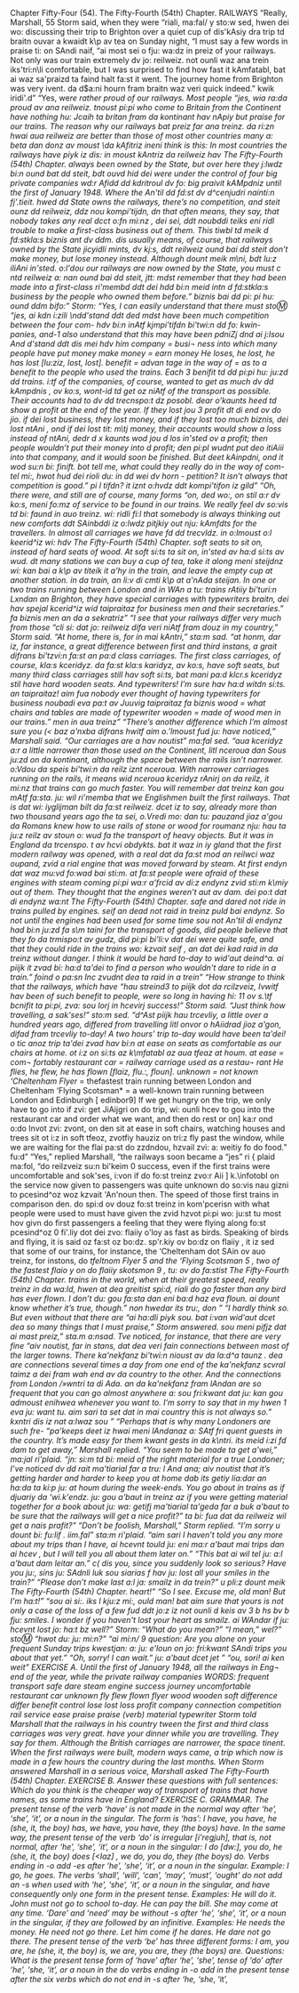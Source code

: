 Chapter Fifty-Four (54). 
The Fifty-Fourth (54th) Chapter. 
RAILWAYS 
“Really, Marshall, 55 Storm said, when they were 
“riali, ma:fal/ y sto:w sed, hwen dei wo: 
discussing their trip to Brighton over a quiet cup of 
dis'kAsiy dra trip td braitn ouvar a kwaidt k\p av 
tea on Sunday night, “I must say a few words in praise 
ti: on SAndi naif, “ai most sei o fju: wa:dz in preiz 
of your railways. Not only was our train extremely 
dv jo: reilweiz. not ounli waz ana trein iks'tri:n\li 
comfortable, but I was surprised to find how fast it 
kAmfatabl, bat ai waz sa'praizd ta faind halt fa:st it 
went. The journey home from Brighton was very 
ivent. da d$a:ni hourn fram braitn waz veri 
quick indeed.” 
kwik iridi'.d” 
“Yes, we*re rather proud of our railways. Most people 
“jes, wia ra:da proud av ana reilweiz. tnoust pi:pi 
who come to Britain from the Continent have nothing 
hu: Jcaih ta britan fram da kontinant hav nApiy 
but praise for our trains. The reason why our railways 
bat preiz far ana treinz. da ri:zn hwai aua reilweiz 
are better than those of most other countries many 
a: beta dan donz av moust \da kAfitriz ineni 
think is this: In most countries the railways have 
piyk iz dis: in moust kAntriz da reilweiz hav 
The Fifty-Fourth (54th) Chapter. 
always been owned by the State, but over here they 
j:lwdz bi:n ound bat dd steit, bdt ouvd hid dei 
were under the control of four big private companies 
wd:r Afidd dd kdritroul dv fo: big praivit kAMpdniz 
until the first of January 1948. Where the 
An'til dd fd:st dv d^cenjudri nainti:n fj'.tieit. hwed dd 
State owns the railways, there’s no competition, and 
steit ounz dd reilweiz, ddz nou kompi'tijdn, dn 
that often means, they say, that nobody takes any real 
dcct o:fn mi:nz , dei sei, ddt noubddi teiks eni ridl 
trouble to make a first-class business out of them. This 
tiwbl td meik d fd:stkla:s biznis ant dv ddm. dis 
usually means, of course, that railways owned by the State 
jicyidli mints, dv kj:s, ddt reilweiz ound bai dd steit 
don’t make money, but lose money instead. Although 
dount meik m\ni, bdt lu:z iliAni in'sted. o:l'dou 
our railways are now owned by the State, you must 
c ntd reilweiz a: nan ound bai dd steit, jtt: mdst 
remember that they had been made into a first-class 
ri'membd ddt dei hdd bi:n meid intn d fd:stkla:s 
business by the people who owned them before.” 
biznis bai dd pi: pi hu: ound ddm bifo:” 
Storm: “Yes, I can easily understand that there must 
sto:m: “jes, ai kdn i:zili \ndd'stand ddt ded mdst 
have been much competition between the four com- 
hdv bi:n inAtf kjmpi'tifdn bi'twi:n dd fo: kwin- 
panies, and-1 also understand that this may have been 
pdniZj dnd ai j:Isou And d'stand ddt dis mei hdv him 
company = busi¬ 
ness into which 
many people have 
put money 
make money = 
earn money 
He loses, he lost, 
he has lost [lu:ziz, 
lost, lost]. 
benefit = advan 
tage 
in the way of = 
as to 
a benefit to the people who used the trains. Each 
3 benifit td dd pi:pi hu: ju:zd dd trains. i:tf 
of the companies, of course, wanted to get as much 
dv dd kAmpdnis , ov ko:s, wont-id td get oz niAtf 
of the transport as possible. Their accounts had to 
dv dd trecnspo:t dz posobl. dear o'kaunts heed td 
show a profit at the end of the year. If they lost 
jou 3 profit dt di end ov do jio. if dei lost 
business, they lost money, and if they lost too much 
biznis, dei lost ntAni , ond if dei lost tit: m\tj 
money, their accounts would show a loss instead of 
ntAni, dedr d x kaunts wod jou d los in'sted ov 
a profit; then people wouldn’t put their money into 
d profit; den pi:pl wudnt put deo itiAiii into 
that company, and it would soon be finished. But 
deet kAinpdni, ond it wod su:n bi: finift. bot 
tell me, what could they really do in the way of com- 
tel mi:, hwot hud dei rioli du: in dd wei dv horn - 
petition? It isn’t always that competition is good.” 
pi l tifdn? it iznt o:hvdz ddt kompi'tifon iz gild” 
“Oh, there were, and still are of course, many forms 
“on, ded wo:, on stil a:r dv ko:s, meni fo:mz 
of service to be found in our trains. We really feel 
dv so:vis td bi: faund in auo treinz. wi: ridli fi:l 
that somebody is always thinking out new comforts 
ddt SAinbddi iz o:lwdz pitjkiy out nju: kAmfdts 
for the travellers. In almost all carriages we have 
fd dd trecvldz. in o:lmoust o:l keerid^iz wi: hdv 
The Fifty-Fourth (54th) Chapter. 
soft seats to sit on, instead of hard seats of wood. At 
soft si:ts ta sit on, in'sted av ha:d si:ts av wud. dt 
many stations we can buy a cup of tea, take it along 
meni steijdnz wi: kan bai a k\p av titeik it a'hy 
in the train, and leave the empty cup at another station. 
in da train, an li:v di cmti k\p at a'nAda steijan. 
In one or two trains running between London and 
in WAn a tu: trains rAtiiy bi'turi:n Lxndan an 
Brighton, they have special carriages with typewriters 
braitn, dei hav spejal kcerid^iz wid taipraitaz 
for business men and their secretaries.” 
fa biznis men an da a sekratriz” 
“I see that your railways differ very much from those 
“cli si: dat jo: reilweiz difa veri niAtf fram douz 
in my country,” Storm said. “At home, there is, for 
in mai kAntri,” sta:m sad. “at honm, dar iz, far 
instance, a great difference between first and third 
instans, a grait difrans bi'tzvi:n fa:st an pa:d 
class carriages. The first class carriages, of course, 
kla:s kceridyz. da fa:st kla:s karidyz, av ko:s, 
have soft seats, but many third class carriages still 
hav soft si:ts, bat mani pa:d klcr.s kceridyz stil 
have hard wooden seats. And typewriters! I’m sure 
hav ha:d witdn si:ts. an taipraitaz! aim fua 
nobody ever thought of having typewriters for business 
noubadi eva pa:t av Juuvig taipraitaz fa biznis 
wood = what 
chairs and tables 
are made of 
typewriter 
wooden = made 
of wood 
men in our trains.” 
men in aua treinz” 
“There’s another difference which I’m almost sure you 
(< baz a'nxba difrans hwitf aim o.’lmoust fud ju: 
have noticed,” Marshall said. “Our carriages are a 
hav noutist” ma:fal sed. “aua kceridyz a:r a 
little narrower than those used on the Continent, 
litl nceroua dan Sous ju:zd on da kontinant, 
although the space between the rails isn’t narrower. 
o:Vdou da speis bi'twi:n da reilz iznt nceroua. 
With narrower carriages running on the rails, it means 
wid nceroua kceridyz rAnirj on da reilz, it mi:nz 
that trains can go much faster. You will remember 
dat treinz kan gou mAtf fa:sta. ju: wil ri'memba 
that we Englishmen built the first railways. That is 
dat wi: iyglijman bilt da fa:st reilweiz. dcet iz 
to say, already more than two thousand years ago the 
ta sei, o.Vredi mo: dan tu: pauzand jiaz a'gou da 
Romans knew how to use rails of stone or wood for 
roumanz nju: hau ta ju:z reilz av stoun o: wud fa 
the transport of heavy objects. But it was in England 
da trcenspo. t av hcvi obdykts. bat it waz in iy gland 
that the first modern railway was opened, with a real 
dat da fa:st mod an reilwci waz oupand, zvid a rial 
engine that was moved forward by steam. At first 
endyn dat waz mu:vd fo:wad bai sti:m. at fa:st 
people were afraid of these engines with steam coming 
pi:pi wa:r a'frcid av di:z endynz zvid sti:m k\miy 
out of them. They thought that the engines weren’t 
aut av dam. dei po:t dat di endynz wa:nt 
The Fifty-Fourth (54th) Chapter. 
safe and dared not ride in trains pulled by engines. 
seif an dead not raid in treinz puld bai endynz. 
So not until the engines had been used for some time 
sou not An'til di endynz had bi:n ju:zd fa s\m taini 
for the transport of goods, did people believe that they 
fo da trmispo:t av gudz, did pi:pi bi'li:v dat dei 
were quite safe, and that they could ride in the trains 
wo: kzvait seif , an dat dei kad raid in da treinz 
without danger. I think it would be hard to-day to 
wid'aut deind^a. ai piijk it zvad bi: ha:d ta'dei to 
find a person who wouldn't dare to ride in a train.” 
foind o pa:sn Inc zvudnt dea ta raid in a trein” 
“How strange to think that the railways, which have 
“hau streind3 to piijk dot da rcilzveiz, Ivwitf hav 
been of such benefit to people, were so long in having 
hi: 11 ov s.\tf bcnifit ta pi:pi, zva: sou lorj in hcevirj 
success!” Storm said. “Just think how travelling, a 
sak'ses!” sto:m sed. “d^Ast piijk hau trcevliy, a 
little over a hundred years ago, differed from travelling 
litl onvor o hAiidrad jioz a'gon, difad fram trcevliy 
to-day! A two hours' trip to-day would have been 
ta'dei! o tic anoz trip ta'dei zvad hav bi:n 
at ease on seats as comfortable as our chairs at home. 
ot i:z on si:ts az k\mfatabl az aua tfeaz at houm. 
at ease = com¬ 
fortably 
restaurant car = 
railway carriage 
used as a restau¬ 
rant 
He flies, he flew, 
he has flown 
[flaiz, flu.:, floun]. 
unknown = not 
known 
‘Cheltenham 
Flyer* = thefastest 
train running 
between London 
and Cheltenham 
‘Flying Scotsman* 
= a well-known 
train running 
between London 
and Edinburgh 
[ edinbor9] 
If we get hungry on the trip, we only have to go into 
if zvi: get JiAijgri on do trip, wi: ounli hcev to gou into 
the restaurant car and order what we want, and then 
do rest or on] ka:r ond o:do Invot zvi: zvont, on den 
sit at ease in soft chairs, watching houses and trees 
sit ot i:z in soft tfeoz, zvotfiy hauziz on tri:z 
fly past the window, while we are waiting for the 
flai pa:st do zzdndou, hzvail zvi: a: weitiy fo do 
food.” 
fu:d” 
“Yes,” replied Marshall, “the railways soon became a 
“jes” ri { plaid ma:fol, “do reilzveiz su:n bi'keim 0 
success, even if the first trains were uncomfortable and 
sok'ses, i:von if do fo:st treinz zvo:r Aii ] k.\infotobI on 
the service now given to passengers was quite unknown 
do so:vis nau gizni to pcesind^oz woz kzvait 'An'noun 
then. The speed of those first trains in comparison 
den. do spi:d ov douz fo:st treinz in kom'pcerisn 
with what people were used to must have given the 
zvid hzvot pi:pi wo: ju:st tu most hov givn do 
first passengers a feeling that they were flying along 
fo:st pcesind^oz 0 fi'.liy dot dei zvo: flaiiy o'loy 
as fast as birds. Speaking of birds and flying, it is said 
oz fa:st oz bo:dz. sp'r.kiy ov bo:dz on flaiiy , it iz sed 
that some of our trains, for instance, the ‘Cheltenham 
dot SAin ov auo treinz, for instons, do *tfeltnom 
Flyer 5 and the ‘Flying Scotsman 5 , two of the fastest 
flaio y on do *flaiiy skotsmon 9 , tu: ov do fa:stist 
The Fifty-Fourth (54th) Chapter. 
trains in the world, when at their greatest speed, really 
treinz in da wa:ld, hwen at dea greitist spi:d, riali 
do go faster than any bird has ever flown. I don’t 
du: gou fa:sta dan eni ba:d haz eva floun. ai dount 
know whether it’s true, though.” 
non hwedar its tru:, don ” 
“I hardly think so. But even without that there are 
“ai ha:dli piyk sou. bat i:van wid'aut dcet dea 
so many things that I must praise,” Storm answered. 
sou meni pifjz dat ai mast preiz,” sta.m a:nsad. 
*Tve noticed, for instance, that there are very fine 
“aiv noutist, far in stans, dat dea veri fain 
connections between most of the larger towns. There 
ka'nekfanz bi'twi:n nioust av da la:d^a taunz . dea 
are connections several times a day from one end of the 
ka'nekfanz scvral taimz a dei fram wah end av da 
country to the other. And the connections from London 
/»wntri ta di Ada. an da ka'nekfanz fram lAndan 
are so frequent that you can go almost anywhere 
a: sou fri:kwant dat ju: kan gou admoust enihwea 
whenever you want to. I’m sorry to say that in my 
hwen 1 eva ju: want tu. aim sari ta set dat in mai 
country this is not always so.” 
kxntri dis iz nat a:lwaz sou ” 
“Perhaps that is why many Londoners are such fre- 
“pa'keeps deet iz hwai meni lAndanaz a: SAtf fri 
quent guests in the country. It’s made easy for them 
kwant gests in da k\ntri. its meid i:zi fd dam 
to get away,” Marshall replied. “You seem to be made 
ta get a'wei,” ma:jal ri'plaid. “jn: si:m td bi: meid 
of the right material for a true Londoner; I’ve noticed 
dv dd rait ma'tiarial far a tru: l And ana; aiv noutist 
that it’s getting harder and harder to keep you at home 
dab its getiy lia:dar an ha:da ta ki:p ju: at houm 
during the week-ends. You go about in trains as if 
djuariy da 'wi.k'endz. ju: gou a'baut in treinz az if 
you were getting material together for a book about 
ju: wa: getifj ma'tiarial ta'geda far a buk a'baut 
to be sure that the railways will get a nice profit?” 
ta bi: fua dat da reilweiz wil get a nais prafit?” 
“Don’t be foolish, Marshall,” Storm replied. “I’m sorry 
u dount bi: fu:lif . iim.fal” sta:m ri'plaid. “aim sari 
I haven’t told you any more about my trips than I have, 
ai hcevnt tould ju: eni ma:r a'baut mai trips dan ai hcev , 
but I will tell you all about them later on.” “This 
bat ai wil tel ju: a:l a'baut dam leitar an.” c( dis 
you, since you suddenly look so serious? Have you 
ju:, sins ju: SAdnli luk sou siarias f hav ju: 
lost all your smiles in the train?” “Please don’t make 
last a:l ja: smailz in da trein?” u pli:z dount meik 
The Fifty-Fourth (54th) Chapter. 
heart!” “So I see. Excuse me, old man! But I'm 
ha:t!” “sou ai si:. iks l kju:z mi:, ould man! bat aim 
sure that yours is not only a case of the loss of a few 
fud ddt jo:z iz not ounli d keis av 3 b hs bv b fju: 
smiles. I wonder if you haven't lost your heart as 
smailz. ai WAndar if ju: hcevnt lost jo: ha:t bz 
well?” Storm: “What do you mean?” “I mean,” 
wel?” sto:m: “hwot du: ju: mi:n?” “ai mi:n/ 9 
question: Are you alone on your frequent Sunday trips 
kwestjan: a: ju: e'loun on jo: fri:kwant SAndi trips 
you about that yet.” “Oh, sorry! I can wait.” 
ju: a'baut dcet jet ” “ou, sori! ai ken weit” 
EXERCISE A. 
Until the first of January 1948, all the railways in Eng¬ 
end of the year, while the private railway companies 
WORDS: 
frequent 
transport 
safe 
dare 
steam 
engine 
success 
journey 
uncomfortable 
restaurant car 
unknown 
fly 
flew 
flown 
flyer 
wood 
wooden 
soft 
difference 
differ 
benefit 
control 
lose 
lost 
loss 
profit 
company 
connection 
competition 
rail 
service 
ease 
praise 
praise (verb) 
material 
typewriter 
Storm told Marshall that the railways in his country 
tween the first and third class carriages was very great. 
have your dinner while you are travelling. They say 
for them. 
Although the British carriages are narrower, the space 
tinent. When the first railways were built, modern 
ways came, a trip which now is made in a few hours 
the country during the last months. When Storm 
answered Marshall in a serious voice, Marshall asked 
The Fifty-Fourth (54th) Chapter. 
EXERCISE B. 
Answer these questions with full sentences: 
Which do you think is the cheaper way of transport of 
trains that have names, as some trains have in England? 
EXERCISE C. GRAMMAR. 
The present tense of the verb ‘have’ is not made in the 
normal way after ‘he’, ‘she’, ‘it’, or a noun in the 
singular. The form is ‘has’: I have, you have, he (she, 
it, the boy) has, we have, you have, they (the boys) 
have. In the same way, the present tense of the verb 
‘do’ is irregular [i'regjuh], that is, not normal, after ‘he’, 
‘she’, ‘it’, or a noun in the singular: I do [dw:], you do, 
he (she, it, the boy) does [<Iaz] , we do, you do, they (the 
boys) do. Verbs ending in -o add -es after ‘he’, ‘she’, ‘it’, 
or a noun in the singular. Example: I go, he goes. 
The verbs ‘shall’, ‘will’, ‘can’, ‘may’, ‘must’, ‘ought’ do 
not add an -s when used with ‘he’, ‘she’, ‘it’, or a noun 
in the singular, and have consequently only one form 
in the present tense. Examples: He will do it. John 
must not go to school to-day. He can pay the bill. She 
may come at any time. 
‘Dare’ and ‘need’ may be without -s after ‘he’, ‘she’, ‘it’, 
or a noun in the singular, if they are followed by an 
infinitive. Examples: He needs the money. He need 
not go there. Let him come if he dares. He dare not 
go there. 
The present tense of the verb ‘be’ has three different 
forms: I am, you are, he (she, it, the boy) is, we are, 
you are, they (the boys) are. 
Questions: 
What is the present tense form of ‘have’ after ‘he’, ‘she’, 
tense of ‘do’ after ‘he’, ‘she*, ‘it’, or a noun in the 
do verbs ending in -o add in the present tense after 
the six verbs which do not end in -s after ‘he*, ‘she*, ‘it’, 
